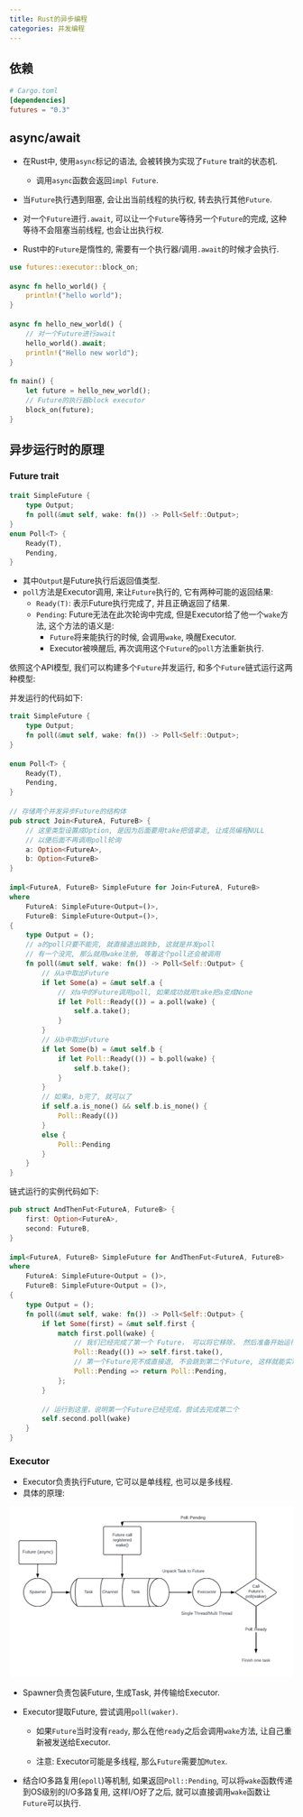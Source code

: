 ```yaml
---
title: Rust的异步编程
categories: 并发编程
---
```




## 依赖

```toml
# Cargo.toml
[dependencies]
futures = "0.3"
```



## async/await

* 在Rust中, 使用`async`标记的语法, 会被转换为实现了`Future` trait的状态机.
  * 调用`async`函数会返回`impl Future`.

* 当`Future`执行遇到阻塞, 会让出当前线程的执行权, 转去执行其他`Future`.

* 对一个`Future`进行`.await`, 可以让一个`Future`等待另一个`Future`的完成, 这种等待不会阻塞当前线程, 也会让出执行权.
* Rust中的`Future`是惰性的, 需要有一个执行器/调用`.await`的时候才会执行.

```rust
use futures::executor::block_on;

async fn hello_world() {
    println!("hello world");
}

async fn hello_new_world() {
    // 对一个Future进行await
    hello_world().await;
    println!("Hello new world");
}

fn main() {
    let future = hello_new_world();
    // Future的执行器block executor
    block_on(future);
}
```



## 异步运行时的原理

### Future trait

```rust
trait SimpleFuture {
    type Output;
    fn poll(&mut self, wake: fn()) -> Poll<Self::Output>;
}
enum Poll<T> {
    Ready(T),
    Pending,
}
```

* 其中`Output`是Future执行后返回值类型.
* `poll`方法是Executor调用, 来让`Future`执行的, 它有两种可能的返回结果:
  * `Ready(T)`: 表示Future执行完成了, 并且正确返回了结果.
  * `Pending`: Future无法在此次轮询中完成, 但是Executor给了他一个`wake`方法, 这个方法的语义是:
    * `Future`将来能执行的时候, 会调用`wake`, 唤醒Executor.
    * Executor被唤醒后, 再次调用这个`Future`的`poll`方法重新执行.

依照这个API模型, 我们可以构建多个`Future`并发运行, 和多个`Future`链式运行这两种模型:

并发运行的代码如下:

```rust
trait SimpleFuture {
    type Output;
    fn poll(&mut self, wake: fn()) -> Poll<Self::Output>;
}

enum Poll<T> {
    Ready(T),
    Pending,
}

// 存储两个并发异步Future的结构体
pub struct Join<FutureA, FutureB> {
    // 这里类型设置成Option, 是因为后面要用take把值拿走, 让成员编程NULL
    // 以便后面不再调用poll轮询
    a: Option<FutureA>,
    b: Option<FutureB>
}

impl<FutureA, FutureB> SimpleFuture for Join<FutureA, FutureB> 
where
    FutureA: SimpleFuture<Output=()>,
    FutureB: SimpleFuture<Output=()>,
{
    type Output = ();
    // a的poll只要不能完, 就直接退出跳到b, 这就是并发poll
    // 有一个没完, 那么就用wake注册, 等着这个poll还会被调用
    fn poll(&mut self, wake: fn()) -> Poll<Self::Output> {
        // 从a中取出Future
        if let Some(a) = &mut self.a {
            // 对a中的Future调用poll, 如果成功就用take把a变成None
            if let Poll::Ready(()) = a.poll(wake) {
                self.a.take();
            }
        }
        // 从b中取出Future
        if let Some(b) = &mut self.b {
            if let Poll::Ready(()) = b.poll(wake) {
                self.b.take();
            }
        }
        // 如果a, b完了, 就可以了
        if self.a.is_none() && self.b.is_none() {
            Poll::Ready(())
        }
        else {
            Poll::Pending
        }
    }
}

```

链式运行的实例代码如下:

```rust
pub struct AndThenFut<FutureA, FutureB> {
    first: Option<FutureA>,
    second: FutureB,
}

impl<FutureA, FutureB> SimpleFuture for AndThenFut<FutureA, FutureB>
where
    FutureA: SimpleFuture<Output = ()>,
    FutureB: SimpleFuture<Output = ()>,
{
    type Output = ();
    fn poll(&mut self, wake: fn()) -> Poll<Self::Output> {
        if let Some(first) = &mut self.first {
            match first.poll(wake) {
                // 我们已经完成了第一个 Future， 可以将它移除， 然后准备开始运行第二个
                Poll::Ready(()) => self.first.take(),
                // 第一个Future完不成直接退, 不会跳到第二个Future, 这样就能实现第二个Future等待第一个Future完成后执行
                Poll::Pending => return Poll::Pending,
            };
        }

        // 运行到这里，说明第一个Future已经完成，尝试去完成第二个
        self.second.poll(wake)
    }
}
```



### Executor

* Executor负责执行Future, 它可以是单线程, 也可以是多线程.
* 具体的原理:

![rust executor原理](./rust_async/rust-async.png)

* Spawner负责包装Future, 生成Task, 并传输给Executor.

* Executor提取Future, 尝试调用`poll(waker)`.

  * 如果`Future`当时没有`ready`, 那么在他`ready`之后会调用`wake`方法, 让自己重新被发送给Executor.

  * 注意: Executor可能是多线程, 那么`Future`需要加`Mutex`.

* 结合IO多路复用(`epoll`)等机制, 如果返回`Poll::Pending`, 可以将`wake`函数传递到OS级别的I/O多路复用, 这样I/O好了之后, 就可以直接调用`wake`函数让`Future`可以执行.

